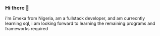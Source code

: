 ### Hi there 👋

i'm Emeka from Nigeria, am a fullstack developer, and am currecntly learning sql, i am looking forward to learning the remaining programs and frameworks required
